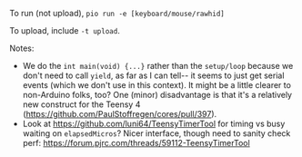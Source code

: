 To run (not upload), `pio run -e [keyboard/mouse/rawhid]`

To upload, include `-t upload`.

Notes:
 - We do the `int main(void) {...}` rather than the `setup/loop` because we don't need to call `yield`, as far as I can tell-- it seems to just get serial events (which we don't use in this context). It might be a little clearer to non-Arduino folks, too? One (minor) disadvantage is that it's a relatively new construct for the Teensy 4 (https://github.com/PaulStoffregen/cores/pull/397).
 - Look at https://github.com/luni64/TeensyTimerTool for timing vs busy waiting on `elapsedMicros`? Nicer interface, though need to sanity check perf: https://forum.pjrc.com/threads/59112-TeensyTimerTool

